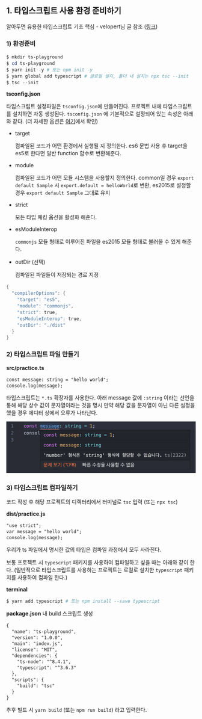 ﻿## 1. 타입스크립트 사용 환경 준비하기

알아두면 유용한 타입스크립트 기초 핵심 - velopert님 글 참조 ([링크](https://velog.io/@velopert/typescript-basics))

### 1) 환경준비

```powershell
$ mkdir ts-playground
$ cd ts-playground
$ yarn init -y # 또는 npm init -y
$ yarn global add typescript # 글로벌 설치, 폴더 내 설치는 npx tsc --init
$ tsc --init
```

**tsconfig.json**

타입스크립트 설정파일은 `tsconfig.json`에 만들어진다. 프로젝트 내에 타입스크립트를 설치하면 자동 생성된다. `tsconfig.json` 에 기본적으로 설정되어 있는 속성은 아래와 같다. (더 자세한 옵션은 [여기](https://aka.ms/tsconfig.json)에서 확인)

- target

  컴파일된 코드가 어떤 환경에서 실행될 지 정의한다.
  es6 문법 사용 후 target을 es5로 한다면 일반 function 함수로 변환해준다.

- module

  컴파일된 코드가 어떤 모듈 시스템을 사용할지 정의한다.
  common일 경우 `export default Sample` 시 `export.default = helloWorld`로 변환, es2015로 설정할 경우 `export default Sample` 그대로 유지

- strict

  모든 타입 체킹 옵션을 활성화 해준다.

- esModuleInterop

  `commonjs` 모듈 형태로 이루어진 파일을 es2015 모듈 형태로 불러올 수 있게 해준다.

- outDir (선택)

  컴파일된 파일들이 저장되는 경로 지정

```powershell
{
  "compilerOptions": {
    "target": "es5",
    "module": "commonjs",
    "strict": true,
    "esModuleInterop": true,
    "outDir": "./dist"
  }
}
```

### 2) 타입스크립트 파일 만들기

**src/practice.ts**

```tsx
const message: string = "hello world";
console.log(message);
```

타입스크립트는 `*.ts` 확장자를 사용한다.
아래 message 값에 `:string` 이라는 선언을 통해 해당 상수 값이 문자열이라는 것을 명시
만약 해당 값을 문자열이 아닌 다른 설정을 했을 경우 에디터 상에서 오류가 나타난다.

![](./img/201207.png)

### 3) 타입스크립트 컴파일하기

코드 작성 후 해당 프로젝트의 디렉터리에서 터미널로 `tsc` 입력 (또는 `npx tsc`)

**dist/practice.js**

```tsx
"use strict";
var message = "hello world";
console.log(message);
```

우리가 ts 파일에서 명시한 값의 타입은 컴파일 과정에서 모두 사라진다.

보통 프로젝트 시 `typescript` 패키지를 사용하여 컴파일하고 싶을 때는 아래와 같이 한다.
(일반적으로 타입스크립트를 사용하는 프로젝트는 로컬로 설치한 `typescript` 패키지를 사용하여 컴파일 한다.)

**terminal**

```powershell
$ yarn add typescript # 또는 npm install --save typescript
```

**package.json** 내 build 스크립트 생성

```tsx
{
  "name": "ts-playground",
  "version": "1.0.0",
  "main": "index.js",
  "license": "MIT",
  "dependencies": {
    "ts-node": "^8.4.1",
    "typescript": "^3.6.3"
  },
  "scripts": {
    "build": "tsc"
  }
}
```

추후 빌드 시 `yarn build` (또는 `npm run build`) 라고 입력한다.
